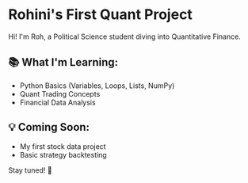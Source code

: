 # Rohini's First Quant Project

Hi! I'm Roh, a Political Science student diving into Quantitative Finance.

## 📚 What I'm Learning:
- Python Basics (Variables, Loops, Lists, NumPy)
- Quant Trading Concepts
- Financial Data Analysis

## 💡 Coming Soon:
- My first stock data project
- Basic strategy backtesting

Stay tuned! 🚀
